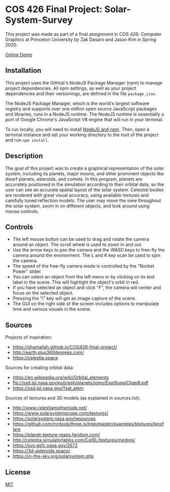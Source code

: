 # COS 426 Final Project: Solar-System-Survey

This project was made as part of a final assignment in COS 426: Computer Graphics at Princeton University by Zak Dasaro and Jason Kim in Spring 2020.

[Online Demo](https://zdasaro.github.io/Solar-System-Survey/)

## Installation
This project uses the GitHub's NodeJS Package Manager (npm) to manage project dependencies. All npm settings, as well as your project dependencies and their versionings, are defined in the file `package.json`.

The NodeJS Package Manager, which is the world's largest software registry and supports over one million open source JavaScript packages and libraries, runs in a NodeJS runtime. The NodeJS runtime is essentially a port of Google Chrome's JavaScript V8 engine that will run in your terminal.

To run locally, you will need to install [NodeJS and npm](https://www.npmjs.com/get-npm). Then, open a terminal instance and set your working directory to the root of the project and run `npm install`.

## Description
The goal of this project was to create a graphical representation of the solar system, including its planets, major moons, and other prominent objects like dwarf planets, asteroids, and comets. In this program, planets are accurately positioned in the simulation according to their orbital data, so the user can see an accurate spatial layout of the solar system. Celestial bodies are rendered with great visual accuracy, using available textures and carefully tuned reflection models. The user may move the view throughout the solar system, zoom in on different objects, and look around using mouse controls.

## Controls
* The left mouse button can be used to drag and rotate the camera around an object. The scroll wheel is used to zoom in and out.
* Use the arrow keys to pan the camera and the WASD keys to free-fly the camera around the environment. The L and K key scan be used to spin the camera.
* The speed of the free-fly camera mode is controlled by the "Rocket Power" slider.
* You can select an object from the left menu or by clicking on its text label in the scene. This will highlight the object's orbit in red.
* If you have selected an object and click "F", the camera will center and focus on the selected object.
* Pressing the "I" key will get an image capture of the scene.
* The GUI on the right side of the screen includes options to manipulate time and various visuals in the scene.

## Sources
Projects of inspiration:
* https://shamailah.github.io/COS426-final-project/
* http://earth.plus360degrees.com/
* https://celestia.space

Sources for creating orbital data:
* https://en.wikipedia.org/wiki/Orbital_elements
* ftp://ssd.jpl.nasa.gov/pub/eph/planets/ioms/ExplSupplChap8.pdf
* https://ssd.jpl.nasa.gov/?sat_elem

Sources of textures and 3D models (as explained in sources.txt):
* http://www.celestiamotherlode.net/
* https://www.solarsystemscope.com/textures/
* https://solarsystem.nasa.gov/resources
* https://github.com/mrdoob/three.js/tree/master/examples/textures/lensflare
* https://planet-texture-maps.fandom.com/
* http://celestia.simulatorlabbs.com/CelSL/textures/medres/
* https://svs.gsfc.nasa.gov/3572
* https://3d-asteroids.space/
* https://in-the-sky.org/solarsystem.php

## License
[MIT](./LICENSE)
